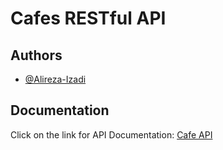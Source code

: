 
# Cafes RESTful API




## Authors

- [@Alireza-Izadi](https://github.com/Alireza-Izadi)


## Documentation
Click on the link for API Documentation:
[Cafe API](https://documenter.getpostman.com/view/27364122/2s93ecwA8W)

